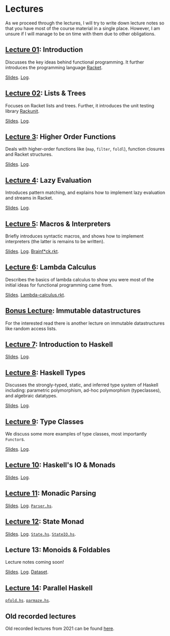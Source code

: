 # Lectures

As we proceed through the lectures, I will try to write down lecture notes so that you have most of
the course material in a single place. However, I am unsure if I will manage to be on time with them
due to other obligations.

## [Lecture 01](lecture01): Introduction
Discusses the key ideas behind functional programming. It further
introduces the programming language [Racket](https://racket-lang.org/).

[Slides](https://github.com/aicenter/FUP/blob/main/lectures/lecture01.pdf).
[Log](https://github.com/aicenter/FUP/blob/main/code/lecture01.rkt).


## [Lecture 02](lecture02): Lists & Trees
Focuses on Racket lists and trees. Further, it introduces the unit testing library
[Rackunit](https://docs.racket-lang.org/rackunit/index.html).

[Slides](https://github.com/aicenter/FUP/blob/main/lectures/lecture02.pdf).
[Log](https://github.com/aicenter/FUP/blob/main/code/lecture02.rkt).


## [Lecture 3](lecture03): Higher Order Functions
Deals with higher-order functions like (`map`, `filter`, `foldl`), function closures and Racket
structures.

[Slides](https://github.com/aicenter/FUP/blob/main/lectures/lecture03.pdf).
[Log](https://github.com/aicenter/FUP/blob/main/code/lecture03.rkt).


## [Lecture 4](lecture04): Lazy Evaluation
Introduces pattern matching, and explains how to implement lazy evaluation and streams in Racket.

[Slides](https://github.com/aicenter/FUP/blob/main/lectures/lecture04.pdf).
[Log](https://github.com/aicenter/FUP/blob/main/code/lecture04.rkt).


## [Lecture 5](lecture05): Macros & Interpreters

Briefly introduces syntactic macros, and shows how to implement interpreters
(the latter is remains to be written).

[Slides](https://github.com/aicenter/FUP/blob/main/lectures/lecture05.pdf).
[Log](https://github.com/aicenter/FUP/blob/main/code/lecture05.rkt).
[Brainf*ck.rkt](https://github.com/aicenter/FUP/blob/main/code/lecture05-brainfuck.rkt).

## [Lecture 6](lecture06): Lambda Calculus

Describes the basics of lambda calculus to show you were most of the initial ideas for functional
programming came from.

[Slides](https://github.com/aicenter/FUP/blob/main/lectures/lecture06.pdf).
[Lambda-calculus.rkt](https://github.com/aicenter/FUP/blob/main/code/lambda-calculus.rkt).

## [Bonus Lecture](bonus): Immutable datastructures
For the interested read there is another lecture on immutable datastructures like random access
lists.

## [Lecture 7](lecture07): Introduction to Haskell

[Slides](https://github.com/aicenter/FUP/blob/main/lectures/lecture07.pdf).
[Log](https://github.com/aicenter/FUP/blob/main/code/lecture07.hs).

## [Lecture 8](lecture08): Haskell Types

Discusses the strongly-typed, static, and inferred type system of Haskell including:
parametric polymorphism, ad-hoc polymorphism (typeclasses), and algebraic datatypes.

[Slides](https://github.com/aicenter/FUP/blob/main/lectures/lecture08.pdf).
[Log](https://github.com/aicenter/FUP/blob/main/code/lecture08.hs).

## [Lecture 9](lecture09): Type Classes

We discuss some more examples of type classes, most importantly `Functor`s.

[Slides](https://github.com/aicenter/FUP/blob/main/lectures/lecture09.pdf).
[Log](https://github.com/aicenter/FUP/blob/main/code/lecture09.hs).


## [Lecture 10](lecture10): Haskell's IO & Monads

[Slides](https://github.com/aicenter/FUP/blob/main/lectures/lecture10.pdf).
[Log](https://github.com/aicenter/FUP/blob/main/code/lecture10.hs).

## [Lecture 11](lecture11): Monadic Parsing

[Slides](https://github.com/aicenter/FUP/blob/main/lectures/lecture11.pdf).
[Log](https://github.com/aicenter/FUP/blob/main/code/lecture11.hs).
[`Parser.hs`](https://github.com/aicenter/FUP/blob/main/code/Parser.hs).

## [Lecture 12](lecture12): State Monad

[Slides](https://github.com/aicenter/FUP/blob/main/lectures/lecture12.pdf).
[Log](https://github.com/aicenter/FUP/blob/main/code/lecture12.hs).
[`State.hs`](https://github.com/aicenter/FUP/blob/main/code/State.hs).
[`StateIO.hs`](https://github.com/aicenter/FUP/blob/main/code/StateIO.hs).

## Lecture 13: Monoids & Foldables

Lecture notes coming soon!

[Slides](https://github.com/aicenter/FUP/blob/main/lectures/lecture13.pdf).
[Log](https://github.com/aicenter/FUP/blob/main/code/lecture13.hs).
[Dataset](https://github.com/aicenter/FUP/blob/main/code/FUP-hw.csv).


## [Lecture 14](lecture14): Parallel Haskell

[`pfold.hs`](https://github.com/aicenter/FUP/blob/main/code/pfold.hs).
[`parmaze.hs`](https://github.com/aicenter/FUP/blob/main/code/parmaze.hs).

## Old recorded lectures

Old recorded lectures from 2021 can be found [here](https://cw.fel.cvut.cz/b202/courses/fup/lectures/start).


